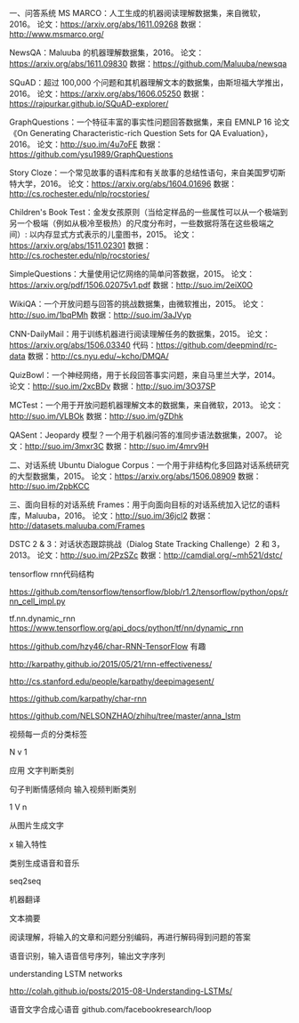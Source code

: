一、问答系统
MS MARCO：人工生成的机器阅读理解数据集，来自微软，2016。
论文：https://arxiv.org/abs/1611.09268
数据：http://www.msmarco.org/

NewsQA：Maluuba 的机器理解数据集，2016。
论文：https://arxiv.org/abs/1611.09830
数据：https://github.com/Maluuba/newsqa

SQuAD：超过 100,000 个问题和其机器理解文本的数据集，由斯坦福大学推出，2016。
论文：https://arxiv.org/abs/1606.05250
数据：https://rajpurkar.github.io/SQuAD-explorer/

GraphQuestions：一个特征丰富的事实性问题回答数据集，来自 EMNLP 16 论文《On Generating Characteristic-rich Question Sets for QA Evaluation》，2016。
论文：http://suo.im/4u7oFE
数据：https://github.com/ysu1989/GraphQuestions

Story Cloze：一个常见故事的语料库和有关故事的总结性语句，来自美国罗切斯特大学，2016。
论文：https://arxiv.org/abs/1604.01696
数据：http://cs.rochester.edu/nlp/rocstories/

Children's Book Test：金发女孩原则（当给定样品的一些属性可以从一个极端到另一个极端（例如从极冷至极热）的尺度分布时，一些数据将落在这些极端之间）: 以内存显式方式表示的儿童图书，2015。
论文：https://arxiv.org/abs/1511.02301
数据：http://cs.rochester.edu/nlp/rocstories/

SimpleQuestions：大量使用记忆网络的简单问答数据，2015。
论文：https://arxiv.org/pdf/1506.02075v1.pdf
数据：http://suo.im/2eiX0O

WikiQA：一个开放问题与回答的挑战数据集，由微软推出，2015。
论文：http://suo.im/1bqPMh
数据：http://suo.im/3aJVyp

CNN-DailyMail：用于训练机器进行阅读理解任务的数据集，2015。
论文：https://arxiv.org/abs/1506.03340
代码：https://github.com/deepmind/rc-data
数据：http://cs.nyu.edu/~kcho/DMQA/

QuizBowl：一个神经网络，用于长段回答事实问题，来自马里兰大学，2014。
论文：http://suo.im/2xcBDv
数据：http://suo.im/3O37SP

MCTest：一个用于开放问题机器理解文本的数据集，来自微软，2013。
论文：http://suo.im/VLBOk
数据：http://suo.im/gZDhk

QASent：Jeopardy 模型？一个用于机器问答的准同步语法数据集，2007。
论文：http://suo.im/3mxr3C
数据：http://suo.im/4mrv9H

二、对话系统
Ubuntu Dialogue Corpus：一个用于非结构化多回路对话系统研究的大型数据集，2015。
论文：https://arxiv.org/abs/1506.08909
数据：http://suo.im/2pbKCC

三、面向目标的对话系统
Frames：用于向面向目标的对话系统加入记忆的语料库，Maluuba，2016。
论文：http://suo.im/36jcl2
数据：http://datasets.maluuba.com/Frames

DSTC 2 & 3：对话状态跟踪挑战（Dialog State Tracking Challenge）2 和 3，2013。
论文：http://suo.im/2PzSZc
数据：http://camdial.org/~mh521/dstc/


tensorflow  rnn代码结构

https://github.com/tensorflow/tensorflow/blob/r1.2/tensorflow/python/ops/rnn_cell_impl.py

tf.nn.dynamic_rnn
https://www.tensorflow.org/api_docs/python/tf/nn/dynamic_rnn


https://github.com/hzy46/char-RNN-TensorFlow 有趣

http://karpathy.github.io/2015/05/21/rnn-effectiveness/

http://cs.stanford.edu/people/karpathy/deepimagesent/

https://github.com/karpathy/char-rnn

https://github.com/NELSONZHAO/zhihu/tree/master/anna_lstm


视频每一贞的分类标签

N v 1

应用 文字判断类别

句子判断情感倾向
输入视频判断类别

1 V n

从图片生成文字

x 输入特性

类别生成语音和音乐

seq2seq

机器翻译

文本摘要

阅读理解，将输入的文章和问题分别编码，再进行解码得到问题的答案

语音识别，输入语音信号序列，输出文字序列

understanding LSTM networks

http://colah.github.io/posts/2015-08-Understanding-LSTMs/

语音文字合成心语音
github.com/facebookresearch/loop